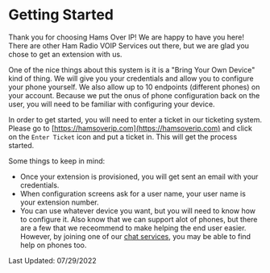 # Getting Started

Thank you for choosing Hams Over IP! We are happy to have you here! There are other Ham Radio VOIP Services out there, but we are glad you chose to get an extension with us.

One of the nice things about this system is it is a "Bring Your Own Device" kind of thing. We will give you your credentials and allow you to configure your phone yourself. We also allow up to 10 endpoints (different phones) on your account. Because we put the onus of phone configuration back on the user, you will need to be familiar with configuring your device.

In order to get started, you will need to enter a ticket in our ticketing system. Please go to [https://hamsoverip.com](https://hamsoverip.com) and click on the ```Enter Ticket``` icon and put a ticket in. This will get the process started.

Some things to keep in mind:

* Once your extension is provisioned, you will get sent an email with your credentials. 
* When configuration screens ask for a user name, your user name is your extension number.
* You can use whatever device you want, but you will need to know how to configure it. Also know that we can support alot of phones, but there are a few that we receommend to make helping the end user easier. However, by joining one of our [chat services](https://hamsoverip.github.io/wiki/General/user_guides/chat-services/), you may be able to find help on phones too.

Last Updated: 07/29/2022
